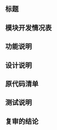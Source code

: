 <!-- 模块开发卷宗（GB8567——88） -->

## 标题

<!-- 软件系统名称和标识符 -->

<!-- 模块名称和标识符（如果本卷宗包含多于一个的模块，则用这组模块的功能标识代替模块名） -->

<!-- 程序编制员签名 -->

<!-- 卷宗的修改文本序号 -->

<!-- 修改完成日期  -->

<!-- 卷宗序号（说明本卷宗在整个卷宗中的序号） -->

<!-- 编排日期（说明整个卷宗最近的一次编排日期） -->

## 模块开发情况表

## 功能说明

<!-- 扼要说明本模块（或本组模块）的功能，主要是输入、要求的处理、输出。可以从系统设计说明书中摘录。同时列出在软件需求说明书中对这些功能的说明的章、条、款。 -->

## 设计说明

<!--
说明本模块（或本组模块）的设计考虑，包括：
1. 在系统设计说明书中有关对本模块（或本组模块）设计考虑的叙述，包括本模块在软件系统中所处的层次，它同其他模块的接口；
1. 在程序设计说明书中有关对本模块（或本组模块）的设计考虑，包括本模块的算法、处理流程、牵涉到的数据文卷设计限制、驱动方式和出错信息等；
1. 在编制目前已通过全部测试的源代码时实际使用的设计考虑。
-->

## 原代码清单

<!-- 要给出所产生的本模块（或本组模块）的第一份无语法错的源代码清单以及已通过全部测试的当前有效的源代码清单。 -->

## 测试说明

<!-- 说明直接要经过本模块（或本组模块）的每一项测试，包括这些测试各自的标识符和编号、进行这些测试的目的、所用的配置和输入、预期的输出及实际的输出。 -->

## 复审的结论

<!-- 把实际测试的结果，同软件需求说明书、系统设计说明书、程序设计说明书中规定的要求进行比较和给出结论。 -->